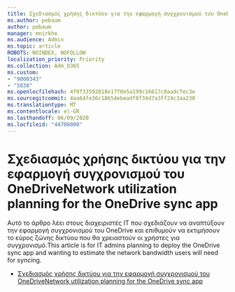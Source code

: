 ```yaml
---
title: Σχεδιασμός χρήσης δικτύου για την εφαρμογή συγχρονισμού του OneDrive
ms.author: pebaum
author: pebaum
manager: mnirkhe
ms.audience: Admin
ms.topic: article
ROBOTS: NOINDEX, NOFOLLOW
localization_priority: Priority
ms.collection: Adm_O365
ms.custom:
- "9000343"
- "5838"
ms.openlocfilehash: 4f0f33592818e17f0e5a199c16617c8aadcfec3e
ms.sourcegitcommit: 4aa64fe36c18654ebeadf8f34d7a3ff24c3aa230
ms.translationtype: MT
ms.contentlocale: el-GR
ms.lasthandoff: 06/09/2020
ms.locfileid: "44708000"
---
```

# <a name="network-utilization-planning-for-the-onedrive-sync-app"></a><span data-ttu-id="f40d5-102">Σχεδιασμός χρήσης δικτύου για την εφαρμογή συγχρονισμού του OneDrive</span><span class="sxs-lookup"><span data-stu-id="f40d5-102">Network utilization planning for the OneDrive sync app</span></span>

<span data-ttu-id="f40d5-103">Αυτό το άρθρο λέει στους διαχειριστές IT που σχεδιάζουν να αναπτύξουν την εφαρμογή συγχρονισμού του OneDrive και επιθυμούν να εκτιμήσουν το εύρος ζώνης δικτύου που θα χρειαστούν οι χρήστες για συγχρονισμό.</span><span class="sxs-lookup"><span data-stu-id="f40d5-103">This article is for IT admins planning to deploy the OneDrive sync app and wanting to estimate the network bandwidth users will need for syncing.</span></span>  

- [<span data-ttu-id="f40d5-104">Σχεδιασμός χρήσης δικτύου για την εφαρμογή συγχρονισμού του OneDrive</span><span class="sxs-lookup"><span data-stu-id="f40d5-104">Network utilization planning for the OneDrive sync app</span></span>](https://docs.microsoft.com/onedrive/network-utilization-planning)